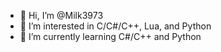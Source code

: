 - 👋 Hi, I’m @Milk3973
- 👀 I’m interested in C/C#/C++, Lua, and Python
- 🌱 I’m currently learning C#/C++ and Python

